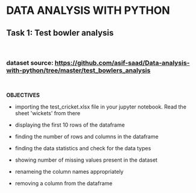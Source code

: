 # DATA ANALYSIS WITH PYTHON


## Task 1: Test bowler analysis
<br/>

### **dataset source:** https://github.com/asif-saad/Data-analysis-with-python/tree/master/test_bowlers_analysis
<br/>

**OBJECTIVES**

-  importing the test_cricket.xlsx file in your jupyter notebook. Read the sheet 'wickets' from there

- displaying the first 10 rows of the dataframe

- finding the number of rows and columns in the dataframe

- finding the data statistics and check for the data types

- showing number of missing values present in the dataset

- renameing the column names appropriately

- removing a column from the dataframe